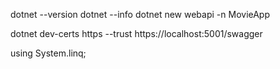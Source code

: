 dotnet --version
dotnet --info
dotnet new webapi -n MovieApp

dotnet dev-certs https --trust
https://localhost:5001/swagger

using System.linq;


